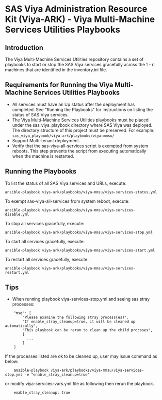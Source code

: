 # SAS Viya Administration Resource Kit (Viya-ARK) - Viya Multi-Machine Services Utilities Playbooks

## Introduction
The Viya Multi-Machine Services Utilities repository contains a set of playbooks to start or stop the SAS Viya services gracefully across the 1 - n machines that are identified in the inventory.ini file.

## Requirements for Running the Viya Multi-Machine Services Utilities Playbooks
* All services must have an Up status after the deployment has completed.
  See "Running the Playbooks" for instructions on listing the status of SAS Viya services.
* The Viya Multi-Machine Services Utilities playbooks must be placed under the sas_viya_playbook directory where SAS Viya was deployed. 
  The directory structure of this project must be preserved. 
  For example: ```sas_viya_playbook/viya-ark/playbooks/viya-mmsu/```
* Support Multi-tenant deployment.
* Verify that the sas-viya-all-services script is exempted from system reboots. This step prevents the script from executing automatically when the machine is restarted.

## Running the Playbooks
To list the status of all SAS Viya services and URLs, execute:
```
ansible-playbook viya-ark/playbooks/viya-mmsu/viya-services-status.yml
```
To exempt sas-viya-all-services from system reboot, execute:
```
ansible-playbook viya-ark/playbooks/viya-mmsu/viya-services-disable.yml
```
To stop all services gracefully, execute:
```
ansible-playbook viya-ark/playbooks/viya-mmsu/viya-services-stop.yml
```
To start all services gracefully, execute:
```
ansible-playbook viya-ark/playbooks/viya-mmsu/viya-services-start.yml
```
To restart all services gracefully, execute:
```
ansible-playbook viya-ark/playbooks/viya-mmsu/viya-services-restart.yml
```

## Tips
* When running playbook viya-services-stop.yml and seeing sas stray processes:
```
    "msg": [
        "Please examine the following stray process(es)",
        "If enable_stray_cleanup=true, it will be cleaned up automatically",
        "This playbook can be rerun to clean up the child procsses",
        [
          ...
        ]
    ]
```
  If the processes listed are ok to be cleaned up, user may issue command as below:
```
    ansible-playbook viya-ark/playbooks/viya-mmsu/viya-services-stop.yml -e "enable_stray_cleanup=true"
```
  or modify viya-services-vars.yml file as following then rerun the playbook.
```
    enable_stray_cleanup: true 
```

